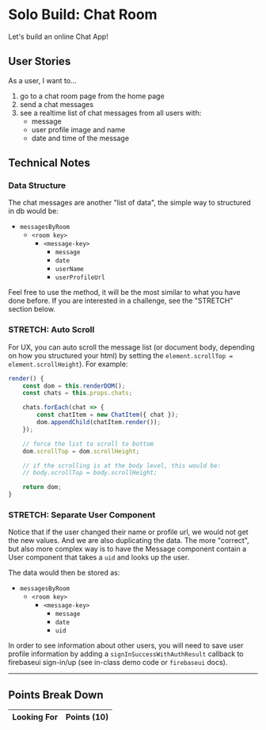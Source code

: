 # Solo Build: Chat Room

Let's build an online Chat App!

## User Stories

As a user, I want to...

1. go to a chat room page from the home page
1. send a chat messages
1. see a realtime list of chat messages from all users with:
    - message
    - user profile image and name
    - date and time of the message

## Technical Notes

### Data Structure

The chat messages are another "list of data", the simple way to
structured in db would be:

- `messagesByRoom`
    - `<room key>`
        - `<message-key>`
            - `message`
            - `date`
            - `userName`
            - `userProfileUrl`

Feel free to use the method, it will be the most similar to what you have
done before. If you are interested in a challenge, see the "STRETCH" section below.

### STRETCH: Auto Scroll

For UX, you can auto scroll the message list (or document body, depending on how you structured 
your html) by setting the `element.scrollTop = element.scrollHeight`). For example:

```js
render() {
    const dom = this.renderDOM();
    const chats = this.props.chats;

    chats.forEach(chat => {
        const chatItem = new ChatItem({ chat });
        dom.appendChild(chatItem.render());
    });

    // force the list to scroll to bottom
    dom.scrollTop = dom.scrollHeight;

    // if the scrolling is at the body level, this would be:
    // body.scrollTop = body.scrollHeight;

    return dom;
}
```

### STRETCH: Separate User Component

Notice that if the user changed their name or profile url, we would not get the new values.
And we are also duplicating the data. The more "correct", but also more complex way is to have
the Message component contain a User component that takes a `uid` and looks up the user.

The data would then be stored as:

- `messagesByRoom`
    - `<room key>`
        - `<message-key>`
            - `message`
            - `date`
            - `uid`

In order to see information about other users, you will need to save
user profile information by adding a `signInSuccessWithAuthResult` 
callback to firebaseui sign-in/up (see in-class demo code or `firebaseui` docs).

---


## Points Break Down

Looking For | Points (10)
:--|--:

